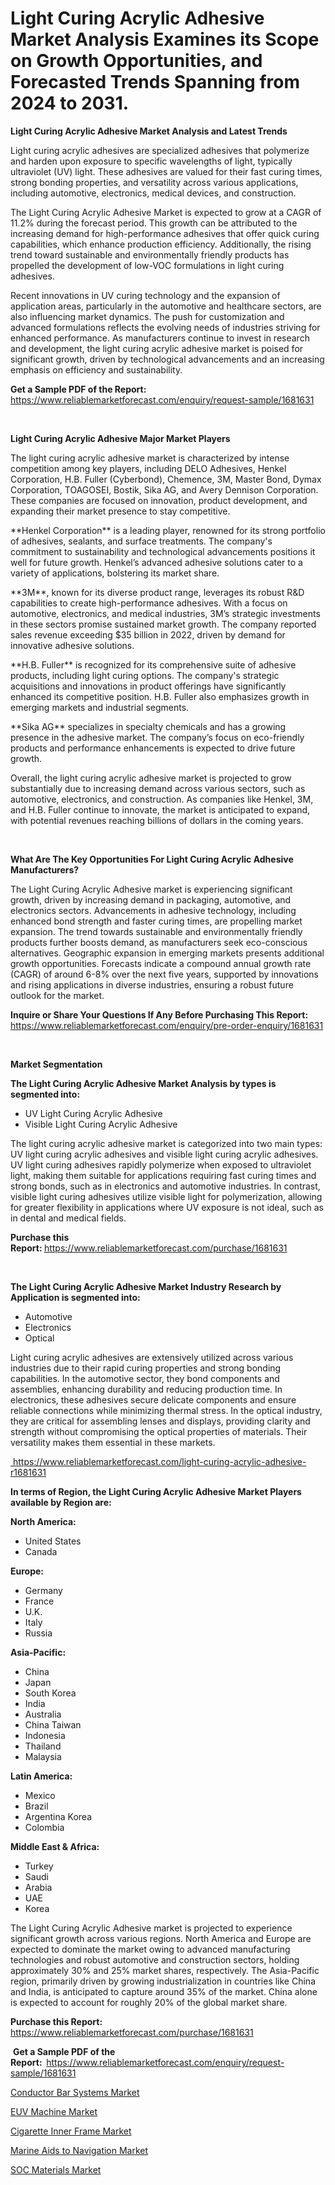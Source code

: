 <p><h1>Light Curing Acrylic Adhesive Market Analysis Examines its Scope on Growth Opportunities, and Forecasted Trends Spanning from 2024 to 2031.</h1></p><p><strong>Light Curing Acrylic Adhesive Market Analysis and Latest Trends</strong></p>
<p><p>Light curing acrylic adhesives are specialized adhesives that polymerize and harden upon exposure to specific wavelengths of light, typically ultraviolet (UV) light. These adhesives are valued for their fast curing times, strong bonding properties, and versatility across various applications, including automotive, electronics, medical devices, and construction.</p><p>The Light Curing Acrylic Adhesive Market is expected to grow at a CAGR of 11.2% during the forecast period. This growth can be attributed to the increasing demand for high-performance adhesives that offer quick curing capabilities, which enhance production efficiency. Additionally, the rising trend toward sustainable and environmentally friendly products has propelled the development of low-VOC formulations in light curing adhesives.</p><p>Recent innovations in UV curing technology and the expansion of application areas, particularly in the automotive and healthcare sectors, are also influencing market dynamics. The push for customization and advanced formulations reflects the evolving needs of industries striving for enhanced performance. As manufacturers continue to invest in research and development, the light curing acrylic adhesive market is poised for significant growth, driven by technological advancements and an increasing emphasis on efficiency and sustainability.</p></p>
<p><strong>Get a Sample PDF of the Report:&nbsp;</strong> <a href="https://www.reliablemarketforecast.com/enquiry/request-sample/1681631?utm_campaign=1169&utm_medium=2&utm_source=Github&utm_content=ia&utm_term=18102024&utm_id=light-curing-acrylic-adhesive">https://www.reliablemarketforecast.com/enquiry/request-sample/1681631</a></p>
<p>&nbsp;</p>
<p><strong>Light Curing Acrylic Adhesive Major Market Players</strong></p>
<p><p>The light curing acrylic adhesive market is characterized by intense competition among key players, including DELO Adhesives, Henkel Corporation, H.B. Fuller (Cyberbond), Chemence, 3M, Master Bond, Dymax Corporation, TOAGOSEI, Bostik, Sika AG, and Avery Dennison Corporation. These companies are focused on innovation, product development, and expanding their market presence to stay competitive.</p><p>**Henkel Corporation** is a leading player, renowned for its strong portfolio of adhesives, sealants, and surface treatments. The company's commitment to sustainability and technological advancements positions it well for future growth. Henkel’s advanced adhesive solutions cater to a variety of applications, bolstering its market share.</p><p>**3M**, known for its diverse product range, leverages its robust R&D capabilities to create high-performance adhesives. With a focus on automotive, electronics, and medical industries, 3M’s strategic investments in these sectors promise sustained market growth. The company reported sales revenue exceeding $35 billion in 2022, driven by demand for innovative adhesive solutions.</p><p>**H.B. Fuller** is recognized for its comprehensive suite of adhesive products, including light curing options. The company's strategic acquisitions and innovations in product offerings have significantly enhanced its competitive position. H.B. Fuller also emphasizes growth in emerging markets and industrial segments.</p><p>**Sika AG** specializes in specialty chemicals and has a growing presence in the adhesive market. The company’s focus on eco-friendly products and performance enhancements is expected to drive future growth.</p><p>Overall, the light curing acrylic adhesive market is projected to grow substantially due to increasing demand across various sectors, such as automotive, electronics, and construction. As companies like Henkel, 3M, and H.B. Fuller continue to innovate, the market is anticipated to expand, with potential revenues reaching billions of dollars in the coming years.</p></p>
<p>&nbsp;</p>
<p><strong>What Are The Key Opportunities For Light Curing Acrylic Adhesive Manufacturers?</strong></p>
<p><p>The Light Curing Acrylic Adhesive market is experiencing significant growth, driven by increasing demand in packaging, automotive, and electronics sectors. Advancements in adhesive technology, including enhanced bond strength and faster curing times, are propelling market expansion. The trend towards sustainable and environmentally friendly products further boosts demand, as manufacturers seek eco-conscious alternatives. Geographic expansion in emerging markets presents additional growth opportunities. Forecasts indicate a compound annual growth rate (CAGR) of around 6-8% over the next five years, supported by innovations and rising applications in diverse industries, ensuring a robust future outlook for the market.</p></p>
<p><strong>Inquire or Share Your Questions If Any Before Purchasing This Report:</strong> <a href="https://www.reliablemarketforecast.com/enquiry/pre-order-enquiry/1681631?utm_campaign=1169&utm_medium=2&utm_source=Github&utm_content=ia&utm_term=18102024&utm_id=light-curing-acrylic-adhesive">https://www.reliablemarketforecast.com/enquiry/pre-order-enquiry/1681631</a></p>
<p>&nbsp;</p>
<p><strong>Market Segmentation</strong></p>
<p><strong>The Light Curing Acrylic Adhesive Market Analysis by types is segmented into:</strong></p>
<p><ul><li>UV Light Curing Acrylic Adhesive</li><li>Visible Light Curing Acrylic Adhesive</li></ul></p>
<p><p>The light curing acrylic adhesive market is categorized into two main types: UV light curing acrylic adhesives and visible light curing acrylic adhesives. UV light curing adhesives rapidly polymerize when exposed to ultraviolet light, making them suitable for applications requiring fast curing times and strong bonds, such as in electronics and automotive industries. In contrast, visible light curing adhesives utilize visible light for polymerization, allowing for greater flexibility in applications where UV exposure is not ideal, such as in dental and medical fields.</p></p>
<p><strong>Purchase this Report:&nbsp;</strong><a href="https://www.reliablemarketforecast.com/purchase/1681631?utm_campaign=1169&utm_medium=2&utm_source=Github&utm_content=ia&utm_term=18102024&utm_id=light-curing-acrylic-adhesive">https://www.reliablemarketforecast.com/purchase/1681631</a></p>
<p>&nbsp;</p>
<p><strong>The Light Curing Acrylic Adhesive Market Industry Research by Application is segmented into:</strong></p>
<p><ul><li>Automotive</li><li>Electronics</li><li>Optical</li></ul></p>
<p><p>Light curing acrylic adhesives are extensively utilized across various industries due to their rapid curing properties and strong bonding capabilities. In the automotive sector, they bond components and assemblies, enhancing durability and reducing production time. In electronics, these adhesives secure delicate components and ensure reliable connections while minimizing thermal stress. In the optical industry, they are critical for assembling lenses and displays, providing clarity and strength without compromising the optical properties of materials. Their versatility makes them essential in these markets.</p></p>
<p><a href="https://www.reliablemarketforecast.com/light-curing-acrylic-adhesive-r1681631?utm_campaign=1169&utm_medium=2&utm_source=Github&utm_content=ia&utm_term=18102024&utm_id=light-curing-acrylic-adhesive">&nbsp;https://www.reliablemarketforecast.com/light-curing-acrylic-adhesive-r1681631</a></p>
<p><strong>In terms of Region, the Light Curing Acrylic Adhesive Market Players available by Region are:</strong></p>
<p>
    <p> <strong> North America: </strong>
        <ul>
            <li>United States</li>
            <li>Canada</li>
        </ul>
        </p> 
    <p> <strong> Europe: </strong>
        <ul>
            <li>Germany</li>
            <li>France</li>
            <li>U.K.</li>
            <li>Italy</li>
            <li>Russia</li>
        </ul>
        </p> 
    <p> <strong> Asia-Pacific: </strong>
        <ul>
            <li>China</li>
            <li>Japan</li>
            <li>South Korea</li>
            <li>India</li>
            <li>Australia</li>
            <li>China Taiwan</li>
            <li>Indonesia</li>
            <li>Thailand</li>
            <li>Malaysia</li>
        </ul>
        </p> 
    <p> <strong> Latin America: </strong>
        <ul>
            <li>Mexico</li>
            <li>Brazil</li>
            <li>Argentina Korea</li>
            <li>Colombia</li>
        </ul>
        </p> 
    <p> <strong> Middle East & Africa: </strong>
        <ul>
            <li>Turkey</li>
            <li>Saudi</li>
            <li>Arabia</li>
            <li>UAE</li>
            <li>Korea</li>
        </ul>
    </p>
    </p>
<p><p>The Light Curing Acrylic Adhesive market is projected to experience significant growth across various regions. North America and Europe are expected to dominate the market owing to advanced manufacturing technologies and robust automotive and construction sectors, holding approximately 30% and 25% market shares, respectively. The Asia-Pacific region, primarily driven by growing industrialization in countries like China and India, is anticipated to capture around 35% of the market. China alone is expected to account for roughly 20% of the global market share.</p></p>
<p><strong>Purchase this Report: </strong><a href="https://www.reliablemarketforecast.com/purchase/1681631?utm_campaign=1169&utm_medium=2&utm_source=Github&utm_content=ia&utm_term=18102024&utm_id=light-curing-acrylic-adhesive">https://www.reliablemarketforecast.com/purchase/1681631</a></p>
<p>&nbsp;<strong>Get a Sample PDF of the Report:&nbsp;&nbsp;</strong><a href="https://www.reliablemarketforecast.com/enquiry/request-sample/1681631?utm_campaign=1169&utm_medium=2&utm_source=Github&utm_content=ia&utm_term=18102024&utm_id=light-curing-acrylic-adhesive">https://www.reliablemarketforecast.com/enquiry/request-sample/1681631</a></p>
<p><strong></strong></p>
<p><p><a href="https://issuu.com/reportprime-2/docs/conductor-bar-systems-market-size-2_877da55d1f1a7d?utm_campaign=1169&utm_medium=2&utm_source=Github&utm_content=ia&utm_term=18102024&utm_id=light-curing-acrylic-adhesive">Conductor Bar Systems Market</a></p><p><a href="https://www.linkedin.com/pulse/euv-machine-market-size-share-competitive-landscape-trend-analysis-abayf?utm_campaign=1169&utm_medium=2&utm_source=Github&utm_content=ia&utm_term=18102024&utm_id=light-curing-acrylic-adhesive">EUV Machine Market</a></p><p><a href="https://github.com/nenitafam9o0/Market-Research-Report-List-1/blob/main/cigarette-inner-frame-market.md?utm_campaign=1169&utm_medium=2&utm_source=Github&utm_content=ia&utm_term=18102024&utm_id=light-curing-acrylic-adhesive">Cigarette Inner Frame Market</a></p><p><a href="https://issuu.com/reportprime-2/docs/marine-aids-to-navigation-market-si_afea8ee0b2c3de?utm_campaign=1169&utm_medium=2&utm_source=Github&utm_content=ia&utm_term=18102024&utm_id=light-curing-acrylic-adhesive">Marine Aids to Navigation Market</a></p><p><a href="https://www.linkedin.com/pulse/decoding-soc-materials-market-signals-growth-algorithms-2024-2031-os1jf?utm_campaign=1169&utm_medium=2&utm_source=Github&utm_content=ia&utm_term=18102024&utm_id=light-curing-acrylic-adhesive">SOC Materials Market</a></p></p>